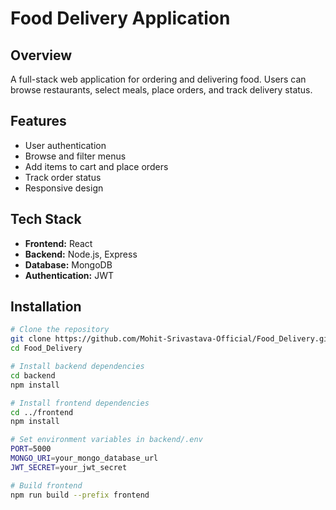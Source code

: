 # Food Delivery Application

## Overview
A full-stack web application for ordering and delivering food. Users can browse restaurants, select meals, place orders, and track delivery status.

## Features
- User authentication
- Browse and filter menus
- Add items to cart and place orders
- Track order status
- Responsive design

## Tech Stack
- **Frontend:** React  
- **Backend:** Node.js, Express  
- **Database:** MongoDB  
- **Authentication:** JWT  

## Installation
```bash
# Clone the repository
git clone https://github.com/Mohit-Srivastava-Official/Food_Delivery.git
cd Food_Delivery

# Install backend dependencies
cd backend
npm install

# Install frontend dependencies
cd ../frontend
npm install

# Set environment variables in backend/.env
PORT=5000
MONGO_URI=your_mongo_database_url
JWT_SECRET=your_jwt_secret

# Build frontend
npm run build --prefix frontend
